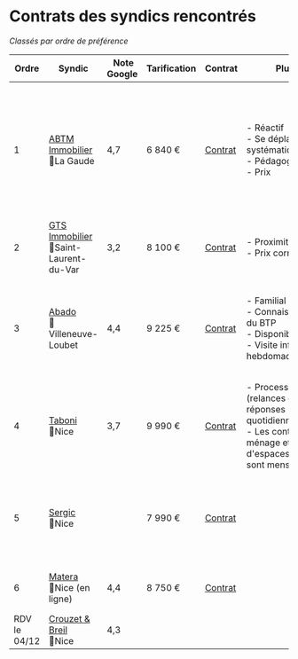 # Contrats des syndics rencontrés
*Classés par ordre de préférence*

| Ordre | Syndic | Note Google | Tarification | Contrat | Plus | Moins | Commentaire |
| --- | --- | --- | --- | --- | --- | --- | --- |
| 1 | [ABTM Immobilier](https://www.abtmimmobilier.com/) <br>📍La Gaude | 4,7 | 6 840 € | [Contrat](https://github.com/macadock/syndics/tree/main/ABTM%20Immobillier) | - Réactif <br> - Se déplace systématiquement <br> - Pédagogue <br> - Prix| - Ne reçoit pas de public | Bon contact, personne volontaire.<br> En dehors du prix, préférence personnelle pour ce syndic. <br> Nous faisons un gain financier |
| 2 | [GTS Immobilier](https://www.syndicgts.immo/) <br> 📍Saint-Laurent-du-Var | 3,2 | 8 100 € | [Contrat](https://github.com/macadock/syndics/tree/main/GTS%20Immobilier) | - Proximité <br> - Prix correct | | Pas reçu ce syndic, pas à même de comparer | 
| 3 | [Abado](https://www.abadoimmobilier.com/) <br> 📍Villeneuve-Loubet | 4,4 | 9 225 € | [Contrat](https://github.com/macadock/syndics/tree/main/Abado) | - Familial <br> - Connaissance du BTP <br> - Disponible <br> - Visite informelle hebdomadaire | - Se présente comme à l'ancienne dans sa manière d'agir | Bon contact, un peu à l'ancienne dans sa façon de faire les choses.<br> Le tarif actuel (9795€) sera vite rattrapé
| 4 | [Taboni](http://www.cabinet-taboni.fr/) <br> 📍Nice | 3,7 | 9 990 € | [Contrat](https://github.com/macadock/syndics/tree/main/Taboni) | - Process rigides (relances et réponses quotidiennes) <br> - Les contrats de ménage et d'espaces verts sont mensuels | - Cher <br> - Géré par le directeur au début puis donné à un gestionnaire |
| 5 | [Sergic](http://www.sergic.com/) <br> 📍Nice | | 7 990 € | [Contrat](https://github.com/macadock/syndics/tree/main/Sergic) | | - Grand groupe <br> - Géré par le directeur au début puis donné à un gestionnaire |
| 6 | [Matera](https://www.matera.eu/fr/) <br> 📍Nice (en ligne) | 4,4 | 8 750 € | [Contrat](https://github.com/macadock/syndics/tree/main/Matera) | | - En ligne | Consultation afin de compararer les tarifs |
| RDV le 04/12 | [Crouzet & Breil](http://www.crouzet-breil.com/) <br> 📍Nice | 4,3 |
